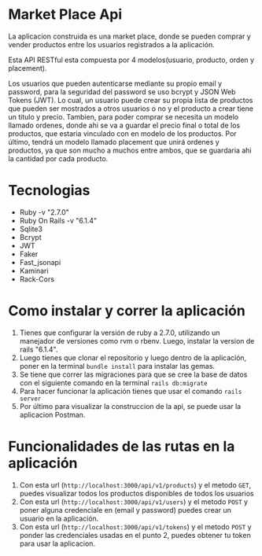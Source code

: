 # Market Place Api
La aplicacion construida es una market place, donde se pueden comprar y vender productos entre los usuarios registrados a la aplicación.

Esta API RESTful esta compuesta por 4 modelos(usuario, producto, orden y placement).

Los usuarios que pueden autenticarse mediante su propio email y password, para la seguridad del password se uso bcrypt y JSON Web Tokens (JWT). Lo cual, un usuario puede crear su propia lista de productos que pueden ser mostrados a otros usuarios o no y el producto a crear tiene un titulo y precio. Tambien, para poder comprar se necesita un modelo llamado ordenes, donde ahi se va a guardar el precio final o total de los productos, que estaria vinculado con en modelo de los productos. Por último, tendrá un modelo llamado placement que unirá ordenes y productos, ya que son mucho a muchos entre ambos, que se guardaria ahi la cantidad por cada producto. 

# Tecnologias
- Ruby -v "2.7.0" 
- Ruby On Rails -v "6.1.4"
- Sqlite3
- Bcrypt
- JWT
- Faker
- Fast_jsonapi
- Kaminari
- Rack-Cors

# Como instalar y correr la aplicación 
1. Tienes que configurar la versión de ruby a 2.7.0, utilizando un manejador de versiones como rvm o rbenv. Luego, instalar la version de rails "6.1.4".
2. Luego tienes que clonar el repositorio y luego dentro de la aplicación, poner en la terminal `bundle install` para instalar las gemas.
3. Se tiene que correr las migraciones para que se cree la base de datos con el siguiente comando en la terminal `rails db:migrate`
4. Para hacer funcionar la aplicación tienes que usar el comando `rails server`
5. Por último para visualizar la construccion de la api, se puede usar la aplicacion Postman.

# Funcionalidades de las rutas en la aplicación
1. Con esta url (`http://localhost:3000/api/v1/products`) y el metodo `GET`, puedes visualizar todos los productos disponibles de todos los usuarios
2. Con esta url (`http://localhost:3000/api/v1/users`) y el metodo `POST` y poner alguna credenciale en (email y password) puedes crear un usuario en la aplicación.
3. Con esta url (`http://localhost:3000/api/v1/tokens`) y el metodo `POST` y ponder las credenciales usadas en el punto 2, puedes obtener tu token para usar la aplicacion.
